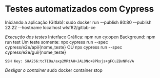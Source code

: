 # Testes automatizados com Cypress
Iniciando a aplicação (Gitlab):
sudo docker run --publish 80:80 --publish 22:22 --hostname localhost wlsf82/gitlab-ce

*Execução dos testes*
Interface Gráfica: npm run cy:open
Background: npm run test
Um teste somente: 
    npx cypress run --spec cypress/e2e/api/{nome_teste}
    OU
    npx cypress run --spec cypress/e2e/gui/{nome_teste}

    SSH Key: SHA256:tcTIOa/axp2MRtAH+JAL0Nc+8Pksjs+gFCuZBvNPeVA

*Desligar o container* 
sudo docker container stop <containerID>
